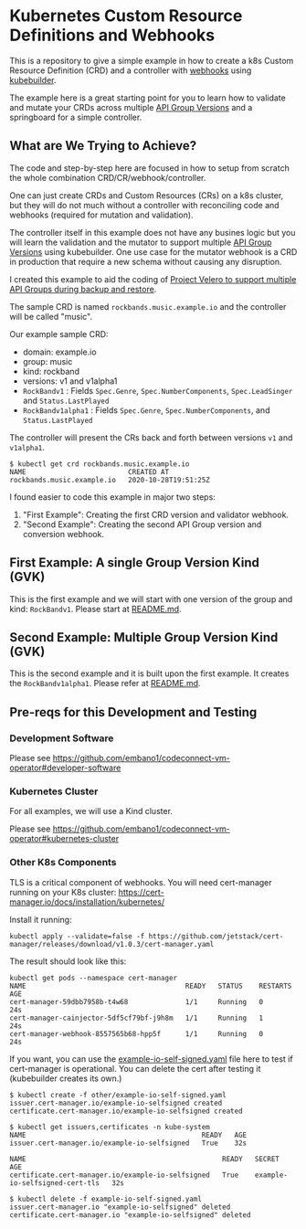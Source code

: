 # Kubernetes Custom Resource Definitions and Webhooks

This is a repository to give a simple example in how to create a k8s Custom Resource Definition (CRD) and a controller with [webhooks](https://kubernetes.io/docs/reference/access-authn-authz/extensible-admission-controllers/) using [kubebuilder](https://go.kubebuilder.io/). 

The example here is a great starting point for you to learn how to validate and mutate your CRDs across multiple [API Group Versions](https://kubernetes.io/docs/concepts/overview/kubernetes-api/#api-groups-and-versioning) and a springboard for a simple controller.


## What are We Trying to Achieve?

The code and step-by-step here are focused in how to setup from scratch the whole combination CRD/CR/webhook/controller.

One can just create CRDs and Custom Resources (CRs) on a k8s cluster, but they will do not much without a controller with reconciling code and webhooks (required for mutation and validation).

The controller itself in this example does not have any busines logic but you will learn the validation and the mutator to support multiple [API Group Versions](https://kubernetes.io/docs/concepts/overview/kubernetes-api/#api-groups-and-versioning) using kubebuilder. One use case for the mutator webhook is a CRD in production that require a new schema without causing any disruption.


I created this example to aid the coding of [Project Velero to support multiple API Groups during backup and restore](https://github.com/vmware-tanzu/velero/issues/2551).

The sample CRD is named `rockbands.music.example.io` and the controller will be called "music".

Our example sample CRD:
- domain: example.io
- group: music
- kind: rockband
- versions: v1 and v1alpha1
- `RockBandv1` : Fields `Spec.Genre`, `Spec.NumberComponents`, `Spec.LeadSinger` and `Status.LastPlayed`
- `RockBandv1alpha1` : Fields `Spec.Genre`, `Spec.NumberComponents`, and `Status.LastPlayed`

The controller will present the CRs back and forth between versions `v1` and `v1alpha1`.

```
$ kubectl get crd rockbands.music.example.io
NAME                         CREATED AT
rockbands.music.example.io   2020-10-28T19:51:25Z
```

I found easier to code this example in major two steps: 
1. "First Example": Creating the first CRD version and validator webhook. 
2. "Second Example": Creating the second API Group version and conversion webhook. 


## First Example: A single Group Version Kind (GVK)

This is the first example and we will start with one version of the group and kind: `RockBandv1`.
Please start at [README.md](/single-gvk/README.md).

## Second Example: Multiple Group Version Kind (GVK)

This is the second example and it is built upon the first example. It creates the `RockBandv1alpha1`.
Please refer at [README.md](/multiple-gvk/README.md).


## Pre-reqs for this Development and Testing

### Development Software

Please see https://github.com/embano1/codeconnect-vm-operator#developer-software 

### Kubernetes Cluster

For all examples, we will use a Kind cluster.

Please see https://github.com/embano1/codeconnect-vm-operator#kubernetes-cluster

### Other K8s Components

TLS is a critical component of webhooks. You will need cert-manager running on your K8s cluster: 
https://cert-manager.io/docs/installation/kubernetes/

Install it running:
```
kubectl apply --validate=false -f https://github.com/jetstack/cert-manager/releases/download/v1.0.3/cert-manager.yaml
```

The result should look like this:

```
kubectl get pods --namespace cert-manager
NAME                                       READY   STATUS    RESTARTS   AGE
cert-manager-59dbb7958b-t4w68              1/1     Running   0          24s
cert-manager-cainjector-5df5cf79bf-j9h8m   1/1     Running   1          24s
cert-manager-webhook-8557565b68-hpp5f      1/1     Running   0          24s
```

If you want, you can use the [example-io-self-signed.yaml](/other/example-io-self-signed.yaml) file here to test if cert-manager is operational. You can delete the cert after testing it (kubebuilder creates its own.)

```
$ kubectl create -f other/example-io-self-signed.yaml 
issuer.cert-manager.io/example-io-selfsigned created
certificate.cert-manager.io/example-io-selfsigned created

$ kubectl get issuers,certificates -n kube-system
NAME                                           READY   AGE
issuer.cert-manager.io/example-io-selfsigned   True    32s

NAME                                                READY   SECRET                           AGE
certificate.cert-manager.io/example-io-selfsigned   True    example-io-selfsigned-cert-tls   32s

$ kubectl delete -f example-io-self-signed.yaml
issuer.cert-manager.io "example-io-selfsigned" deleted
certificate.cert-manager.io "example-io-selfsigned" deleted
```